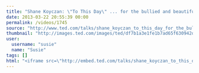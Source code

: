 ```yaml
---
title: "Shane Koyczan: \"To This Day\" ... for the bullied and beautiful | Video on TED.com"
date: 2013-03-22 20:55:39 00:00
permalink: /videos/1745
source: "http://www.ted.com/talks/shane_koyczan_to_this_day_for_the_bullied_and_beautiful.html"
thumbnail: "http://images.ted.com/images/ted/df7b1a3e1fe1b7ad65f630942d9e8c330b4ac9b4_389x292.jpg"
user:
  username: "susie"
  name: "Susie"
tags: []
html: "<iframe src=\"http://embed.ted.com/talks/shane_koyczan_to_this_day_for_the_bullied_and_beautiful.html\" width=\"560\" height=\"315\" frameborder=\"0\" scrolling=\"no\" webkitAllowFullScreen mozallowfullscreen allowFullScreen></iframe>"
---
```


